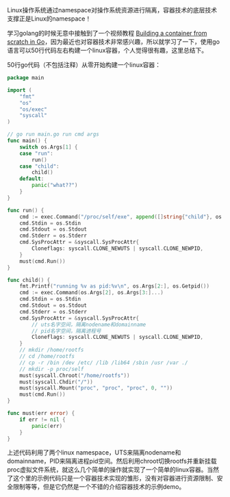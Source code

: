Linux操作系统通过namespace对操作系统资源进行隔离，容器技术的底层技术支撑正是Linux的namespace！

学习golang的时候无意中接触到了一个视频教程 [Building a container from scratch in Go](https://www.youtube.com/watch?v=Utf-A4rODH8)，因为最近也对容器技术非常感兴趣，所以就学习了一下，使用go语言可以50行代码左右构建一个linux容器，个人觉得很有趣，这里总结下。

50行go代码（不包括注释）从零开始构建一个linux容器：

```go
package main

import (
	"fmt"
	"os"
	"os/exec"
	"syscall"
)

// go run main.go run cmd args
func main() {
	switch os.Args[1] {
	case "run":
		run()
	case "child":
		child()
	default:
		panic("what??")
	}
}

func run() {
	cmd := exec.Command("/proc/self/exe", append([]string{"child"}, os.Args[2:]...)...)
	cmd.Stdin = os.Stdin
	cmd.Stdout = os.Stdout
	cmd.Stderr = os.Stderr
	cmd.SysProcAttr = &syscall.SysProcAttr{
		Cloneflags: syscall.CLONE_NEWUTS | syscall.CLONE_NEWPID,
	}
	must(cmd.Run())
}

func child() {
	fmt.Printf("running %v as pid:%v\n", os.Args[2:], os.Getpid())
	cmd := exec.Command(os.Args[2], os.Args[3:]...)
	cmd.Stdin = os.Stdin
	cmd.Stdout = os.Stdout
	cmd.Stderr = os.Stderr
	cmd.SysProcAttr = &syscall.SysProcAttr{
		// uts名字空间，隔离nodename和domainname
		// pid名字空间，隔离进程号
		Cloneflags: syscall.CLONE_NEWUTS | syscall.CLONE_NEWPID,
	}
	// mkdir /home/rootfs
	// cd /home/rootfs
	// cp -r /bin /dev /etc/ /lib /lib64 /sbin /usr /var ./
	// mkdir -p proc/self
	must(syscall.Chroot("/home/rootfs"))
	must(syscall.Chdir("/"))
	must(syscall.Mount("proc", "proc", "proc", 0, ""))
	must(cmd.Run())
}

func must(err error) {
	if err != nil {
		panic(err)
	}
}
```

上述代码利用了两个linux namespace，UTS来隔离nodename和domainname，PID来隔离进程pid空间。然后利用chroot切换rootfs并重新挂载proc虚拟文件系统，就这么几个简单的操作就实现了一个简单的linux容器。当然了这个里的示例代码只是一个容器技术实现的雏形，没有对容器进行资源限制、安全限制等等，但是它仍然是一个不错的介绍容器技术的示例demo。